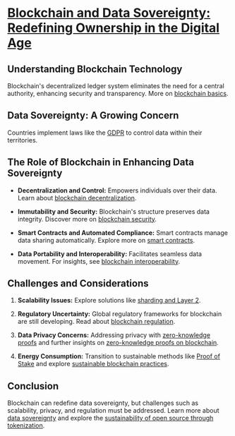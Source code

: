 # [**Blockchain and Data Sovereignty: Redefining Ownership in the Digital Age**](#)

## Understanding Blockchain Technology

Blockchain's decentralized ledger system eliminates the need for a central authority, enhancing security and transparency. More on [blockchain basics](https://en.wikipedia.org/wiki/Blockchain).

## Data Sovereignty: A Growing Concern

Countries implement laws like the [GDPR](https://gdpr.eu/) to control data within their territories.

## The Role of Blockchain in Enhancing Data Sovereignty

- **Decentralization and Control:** Empowers individuals over their data. Learn about [blockchain decentralization](https://cointelegraph.com/learn/what-is-decentralization-in-blockchain).

- **Immutability and Security:** Blockchain's structure preserves data integrity. Discover more on [blockchain security](https://www.ibm.com/topics/blockchain-security).

- **Smart Contracts and Automated Compliance:** Smart contracts manage data sharing automatically. Explore more on [smart contracts](https://consensys.net/knowledge-base/ethereum-smart-contracts/).

- **Data Portability and Interoperability:** Facilitates seamless data movement. For insights, see [blockchain interoperability](https://builtin.com/blockchain/interoperability-blockchain).

## Challenges and Considerations

1. **Scalability Issues:** Explore solutions like [sharding and Layer 2](https://crypto.com/research/what-is-layer-2).

2. **Regulatory Uncertainty:** Global regulatory frameworks for blockchain are still developing. Read about [blockchain regulation](https://www.cnbc.com/2021/06/22/global-regulators-tighten-rules-for-cryptocurrency-and-blockchain.html).

3. **Data Privacy Concerns:** Addressing privacy with [zero-knowledge proofs](https://en.wikipedia.org/wiki/Zero-knowledge_proof) and further insights on [zero-knowledge proofs on blockchain](https://www.license-token.com/wiki/zero-knowledge-proofs-on-blockchain).

4. **Energy Consumption:** Transition to sustainable methods like [Proof of Stake](https://www.coindesk.com/learn/what-is-proof-of-stake) and explore [sustainable blockchain practices](https://www.license-token.com/wiki/sustainable-blockchain-practices).

## Conclusion

Blockchain can redefine data sovereignty, but challenges such as scalability, privacy, and regulation must be addressed. Learn more about [data sovereignty](https://www.cio.com/article/3222375/what-is-data-sovereignty.html) and explore the [sustainability of open source through tokenization](https://www.license-token.com/wiki/sustainability-of-open-source-through-tokenization).
